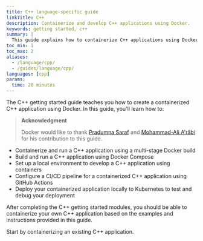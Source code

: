 ```yaml
---
title: C++ language-specific guide
linkTitle: C++
description: Containerize and develop C++ applications using Docker.
keywords: getting started, c++
summary: |
  This guide explains how to containerize C++ applications using Docker.
toc_min: 1
toc_max: 2
aliases:
  - /language/cpp/
  - /guides/language/cpp/
languages: [cpp]
params:
  time: 20 minutes
---
```


The C++ getting started guide teaches you how to create a containerized C++ application using Docker. In this guide, you'll learn how to:

> **Acknowledgment**
>
> Docker would like to thank [Pradumna Saraf](https://twitter.com/pradumna_saraf) and [Mohammad-Ali A'râbi](https://twitter.com/MohammadAliEN) for his contribution to this guide.

- Containerize and run a C++ application using a multi-stage Docker build
- Build and run a C++ application using Docker Compose
- Set up a local environment to develop a C++ application using containers
- Configure a CI/CD pipeline for a containerized C++ application using GitHub Actions
- Deploy your containerized application locally to Kubernetes to test and debug your deployment

After completing the C++ getting started modules, you should be able to containerize your own C++ application based on the examples and instructions provided in this guide.

Start by containerizing an existing C++ application.
